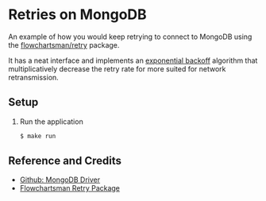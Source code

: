 # Retries on MongoDB

An example of how you would keep retrying to connect to MongoDB using the [flowchartsman/retry](https://github.com/flowchartsman/retry) package.

It has a neat interface and implements an [exponential backoff](https://en.wikipedia.org/wiki/Exponential_backoff) algorithm that multiplicatively decrease the retry rate for more suited for network retransmission.

## Setup

1. Run the application

   ```bash
   $ make run
   ```

## Reference and Credits

* [Github: MongoDB Driver](https://github.com/mongodb/mongo-go-driver)
* [Flowchartsman Retry Package](https://github.com/flowchartsman/retry)
